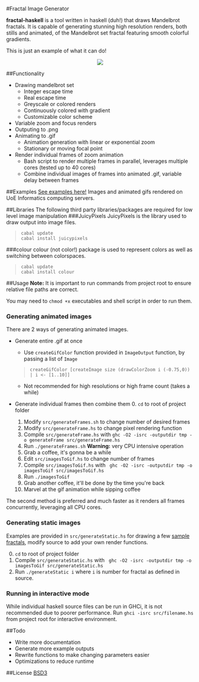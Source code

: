 #Fractal Image Generator

**fractal-haskell** is a tool written in haskell (duh!) that draws Mandelbrot fractals. 
It is capable of generating stunning high resolution renders, both stills and animated, 
of the Mandelbrot set fractal featuring smooth colorful gradients.

This is just an example of what it can do!
<p align="center"><img src=https://cloud.githubusercontent.com/assets/6357330/11373480/65881446-92ca-11e5-9f82-35cc851e660c.gif></p>

##Functionality
+ Drawing mandelbrot set
  + Integer escape time
  + Real escape time
  + Greyscale or colored renders
  + Continuously colored with gradient
  + Customizable color scheme
+ Variable zoom and focus renders
+ Outputing to .png
+ Animating to .gif
  + Animation generation with linear or exponential zoom
  + Stationary or moving focal point
+ Render individual frames of zoom animation
  + Bash script to render multiple frames in parallel, leverages multiple cores (tested up to 40 cores)
  + Combine individual images of frames into animated .gif, variable delay between frames
  
##Examples
[See examples here!](EXAMPLES.md)
Images and animated gifs rendered on UoE Informatics computing servers.

##Libraries
The following third party libraries/packages are required for low level image manipulation
###JuicyPixels
JuicyPixels is the library used to draw output into image files.    
>     cabal update
>     cabal install juicypixels

###colour
colour (not color!) package is used to represent colors as well as switching between colorspaces.
>     cabal update
>     cabal install colour

##Usage
**Note:** It is important to run commands from project root to ensure relative file paths are correct.

You may need to `chmod +x` executables and shell script in order to run them.

### Generating animated images
There are 2 ways of generating animated images.
+ Generate entire .gif at once
  + Use `createGifColor` function provided in `ImageOutput` function, by passing a list of `Image`   
  >     createGifColor [createImage size (drawColorZoom i (-0.75,0)) | i <- [1..10]]
  
  + Not recommended for high resolutions or high frame count (takes a while)
  
+ Generate individual frames then combine them
  0. `cd` to root of project folder
  1. Modify `src/generateFrames.sh` to change number of desired frames
  2. Modify `src/generateFrame.hs` to change pixel rendering function
  3. Compile `src/generateFrame.hs` with `ghc -O2 -isrc -outputdir tmp -o generateFrame src/generateFrame.hs`
  4. Run `./generateFrames.sh` **Warning:** very CPU intensive operation
  5. Grab a coffee, it's gonna be a while
  6. Edit `src/imagesToGif.hs` to change number of frames
  7. Compile `src/imagesToGif.hs` with ` ghc -O2 -isrc -outputdir tmp -o imagesToGif src/imagesToGif.hs`
  8. Run `./imagesToGif`
  9. Grab another coffee, it'll be done by the time you're back
  10. Marvel at the gif animation while sipping coffee
  
The second method is preferred and much faster as it renders all frames concurrently, leveraging all CPU cores.

### Generating static images
Examples are provided in `src/generateStatic.hs` for drawing a few [sample fractals](EXAMPLES.md), 
modify source to add your own render functions.
  
  0. `cd` to root of project folder 
  1. Compile `src/generateStatic.hs` with ` ghc -O2 -isrc -outputdir tmp -o imagesToGif src/generateStatic.hs`
  2. Run `./generateStatic i` where `i` is number for fractal as defined in source.

### Running in interactive mode
While individual haskell source files can be run in GHCi, it is not recommended due to poorer performance.
Run `ghci -isrc src/filename.hs` from project root for interactive environment.

##Todo
+ Write more documentation
+ Generate more example outputs
+ Rewrite functions to make changing parameters easier
+ Optimizations to reduce runtime

##License
[BSD3](LICENSE)
